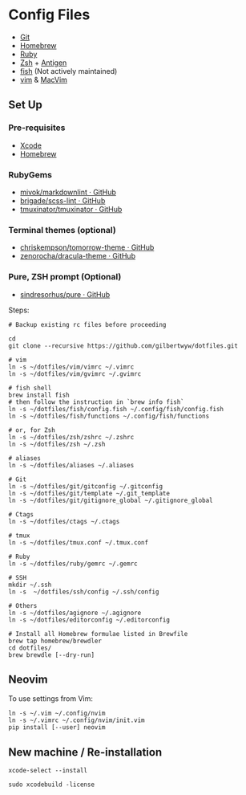 # Config Files

- [Git](http://git-scm.com/)
- [Homebrew](http://brew.sh/)
- [Ruby](https://www.ruby-lang.org)
- [Zsh](http://www.zsh.org/) + [Antigen](https://zsh-users/antigen)
- [fish](http://fishshell.com/) (Not actively maintained)
- [vim](http://www.vim.org/) & [MacVim](https://code.google.com/p/macvim/)

## Set Up

### Pre-requisites

- [Xcode](https://developer.apple.com/xcode/)
- [Homebrew](http://brew.sh/)

### RubyGems

- [mivok/markdownlint · GitHub](https://github.com/mivok/markdownlint)
- [brigade/scss-lint · GitHub](https://github.com/brigade/scss-lint)
- [tmuxinator/tmuxinator · GitHub](https://github.com/tmuxinator/tmuxinator)

### Terminal themes (optional)

- [chriskempson/tomorrow-theme · GitHub](https://github.com/chriskempson/tomorrow-theme)
- [zenorocha/dracula-theme · GitHub](https://github.com/zenorocha/dracula-theme)

### Pure, ZSH prompt (Optional)

- [sindresorhus/pure · GitHub](https://github.com/sindresorhus/pure)

Steps:

```
# Backup existing rc files before proceeding

cd
git clone --recursive https://github.com/gilbertwyw/dotfiles.git

# vim
ln -s ~/dotfiles/vim/vimrc ~/.vimrc
ln -s ~/dotfiles/vim/gvimrc ~/.gvimrc

# fish shell
brew install fish
# then follow the instruction in `brew info fish`
ln -s ~/dotfiles/fish/config.fish ~/.config/fish/config.fish
ln -s ~/dotfiles/fish/functions ~/.config/fish/functions

# or, for Zsh
ln -s ~/dotfiles/zsh/zshrc ~/.zshrc
ln -s ~/dotfiles/zsh ~/.zsh

# aliases
ln -s ~/dotfiles/aliases ~/.aliases

# Git
ln -s ~/dotfiles/git/gitconfig ~/.gitconfig
ln -s ~/dotfiles/git/template ~/.git_template
ln -s ~/dotfiles/git/gitignore_global ~/.gitignore_global

# Ctags
ln -s ~/dotfiles/ctags ~/.ctags

# tmux
ln -s ~/dotfiles/tmux.conf ~/.tmux.conf

# Ruby
ln -s ~/dotfiles/ruby/gemrc ~/.gemrc

# SSH
mkdir ~/.ssh
ln -s  ~/dotfiles/ssh/config ~/.ssh/config

# Others
ln -s ~/dotfiles/agignore ~/.agignore
ln -s ~/dotfiles/editorconfig ~/.editorconfig

# Install all Homebrew formulae listed in Brewfile
brew tap homebrew/brewdler
cd dotfiles/
brew brewdle [--dry-run]

```

## Neovim

To use settings from Vim:

```
ln -s ~/.vim ~/.config/nvim
ln -s ~/.vimrc ~/.config/nvim/init.vim
pip install [--user] neovim
```

## New machine / Re-installation

```
xcode-select --install

sudo xcodebuild -license
```
